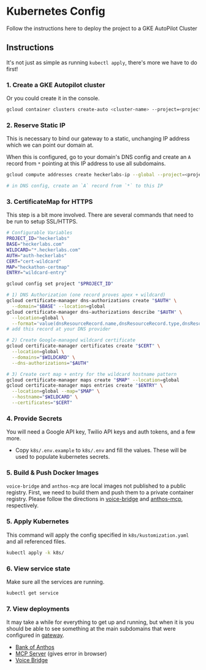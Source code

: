 # Kubernetes Config

Follow the instructions here to deploy the project to a GKE AutoPilot Cluster

## Instructions

It's not just as simple as running `kubectl apply`, there's more we have to do first!

### 1. Create a GKE Autopilot cluster

Or you could create it in the console.

```sh
gcloud container clusters create-auto <cluster-name> --project=<project-id> --region=<region>
```

### 2. Reserve Static IP

This is necessary to bind our gateway to a static, unchanging IP address which we can point our domain at.

When this is configured, go to your domain's DNS config and create an `A` record from `*` pointing at this IP address to use all subdomains.


```sh
gcloud compute addresses create heckerlabs-ip --global --project=<project-id>

# in DNS config, create an `A` record from `*` to this IP
```

### 3. CertificateMap for HTTPS

This step is a bit more involved. There are several commands that need to be run to setup SSL/HTTPS.

```sh
# Configurable Variables
PROJECT_ID="heckerlabs"
BASE="heckerlabs.com"
WILDCARD="*.heckerlabs.com"
AUTH="auth-heckerlabs"
CERT="cert-wildcard"
MAP="heckathon-certmap"
ENTRY="wildcard-entry"

gcloud config set project "$PROJECT_ID"

# 1) DNS Authorization (one record proves apex + wildcard)
gcloud certificate-manager dns-authorizations create "$AUTH" \
  --domain="$BASE" --location=global
gcloud certificate-manager dns-authorizations describe "$AUTH" \
  --location=global \
  --format='value(dnsResourceRecord.name,dnsResourceRecord.type,dnsResourceRecord.data)'
# add this record at your DNS provider

# 2) Create Google-managed wildcard certificate
gcloud certificate-manager certificates create "$CERT" \
  --location=global \
  --domains="$WILDCARD" \
  --dns-authorizations="$AUTH"

# 3) Create cert map + entry for the wildcard hostname pattern
gcloud certificate-manager maps create "$MAP" --location=global
gcloud certificate-manager maps entries create "$ENTRY" \
  --location=global --map="$MAP" \
  --hostname="$WILDCARD" \
  --certificates="$CERT"
```

### 4. Provide Secrets

You will need a Google API key, Twilio API keys and auth tokens, and a few more.

- Copy `k8s/.env.example` to `k8s/.env` and fill the values. These will be used to populate kubernetes secrets.

### 5. Build & Push Docker Images

`voice-bridge` and `anthos-mcp` are local images not published to a public registry. First, we need to build them and push them to a private container registry. Please follow the directions in [voice-bridge](../apps/voice-bridge/README.md) and [anthos-mcp](../apps/anthos-mcp/README.md), respectively.

### 5. Apply Kubernetes

This command will apply the config specified in `k8s/kustomization.yaml` and all referenced files.

```sh
kubectl apply -k k8s/
```
### 6. View service state

Make sure all the services are running.

```sh
kubectl get service
```

### 7. View deployments

It may take a while for everything to get up and running, but when it is you should be able to see something at the main subdomains that were configured in [gateway](./gateway.yaml).

- [Bank of Anthos](https://bank.heckerlabs.com)
- [MCP Server](https://mcp.heckerlabs.com/mcp) (gives error in browser)
- [Voice Bridge](https://voice.heckerlabs.com/docs)
